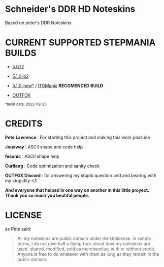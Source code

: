 # Schneider's DDR HD Noteskins

Based on peter's DDR Noteskins

# CURRENT SUPPORTED STEPMANIA BUILDS

- [5.0.12](https://www.stepmania.com/download/)

- [5.1.0-b2](https://github.com/stepmania/stepmania/releases/tag/v5.1.0-b2)

- [5.1.0-new*](https://drive.google.com/file/d/1m5H4UXPKWHxiIV1eFW7GpySu8Mdrfm6p/view?usp=sharing) / [ITGMania](https://www.itgmania.com/) **RECOMENDED BUILD**

- [OUTFOX](https://projectoutfox.com/)

<sub>*build date: 2022-09-25</sub>

# CREDITS

**Pete Lawrence** : For starting this project and making this work possible

**Jousway** : ASCII shape and code help

**fesonic** : ASCII shape help

**Curilang** : Code optimization and sanity check

**OUTFOX Discord** : for answering my stupid question and and bearing with my stupidity <3

**And everyone that helped in one way on another in this little proyect. Thank you so much you beutiful people.**

# LICENSE

as Pete said:

> All my noteskins are public domain under the Unlicense. In simple terms, I do not give half a flying fuck about how my noteskins are used, shared, modified, sold as merchandise, with or without credit. Anyone is free to do whatever with them as long as they remain in the public domain.

